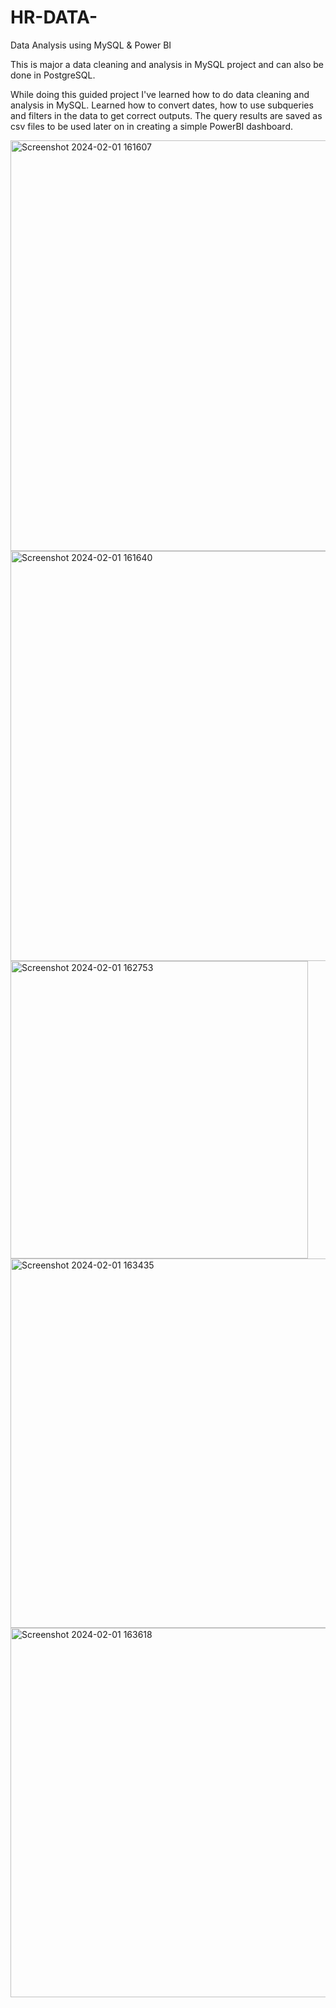 # HR-DATA-
Data Analysis using MySQL & Power BI

This is major a data cleaning and analysis in MySQL project and can also be done in PostgreSQL.

While doing this guided project I've learned how to do data cleaning and analysis in MySQL. Learned how to convert dates, how to use subqueries and filters in the data to get correct outputs. The query results are saved as csv files to be used later on in creating a simple PowerBI dashboard.

<img width="657" alt="Screenshot 2024-02-01 161607" src="https://github.com/rizwinsalam/HR-DATA-/assets/152194804/261fa023-7225-4ec1-8c62-e14ee738b59b">

<img width="656" alt="Screenshot 2024-02-01 161640" src="https://github.com/rizwinsalam/HR-DATA-/assets/152194804/f600660b-1af0-4501-a2d3-599167db2e1f">

<img width="476" alt="Screenshot 2024-02-01 162753" src="https://github.com/rizwinsalam/HR-DATA-/assets/152194804/ebaf0855-8048-4c4b-b62e-dd74119339e8">

<img width="591" alt="Screenshot 2024-02-01 163435" src="https://github.com/rizwinsalam/HR-DATA-/assets/152194804/504b3afd-5c4c-425a-9f20-732301fd6993">

<img width="591" alt="Screenshot 2024-02-01 163618" src="https://github.com/rizwinsalam/HR-DATA-/assets/152194804/8c965349-3b9c-40e6-8e6b-5589838e8315">

